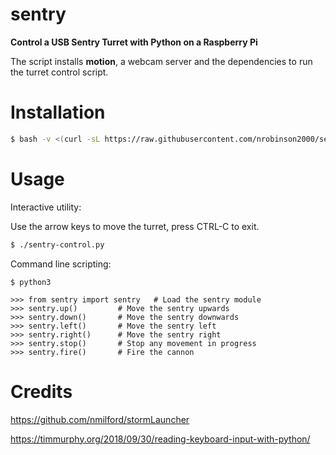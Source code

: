 # sentry

**Control a USB Sentry Turret with Python on a Raspberry Pi**

The script installs **motion**, a webcam server and the dependencies to run the turret control script.

# Installation

```bash
$ bash -v <(curl -sL https://raw.githubusercontent.com/nrobinson2000/sentry/master/install.sh)
```

# Usage

Interactive utility:

Use the arrow keys to move the turret, press CTRL-C to exit.

```bash
$ ./sentry-control.py
```

Command line scripting:

```
$ python3

>>> from sentry import sentry 	# Load the sentry module
>>> sentry.up() 		# Move the sentry upwards
>>> sentry.down() 		# Move the sentry downwards
>>> sentry.left() 		# Move the sentry left
>>> sentry.right() 		# Move the sentry right
>>> sentry.stop() 		# Stop any movement in progress
>>> sentry.fire() 		# Fire the cannon
```

# Credits

https://github.com/nmilford/stormLauncher

https://timmurphy.org/2018/09/30/reading-keyboard-input-with-python/

